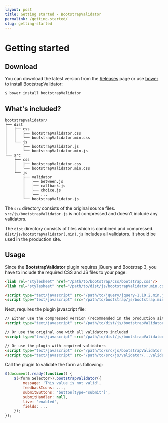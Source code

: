 ```yaml
---
layout: post
title: Getting started - BootstrapValidator
permalink: /getting-started/
slug: getting-started
---
```


# Getting started

## Download

You can download the latest version from the [Releases](https://github.com/nghuuphuoc/bootstrapvalidator/releases) page or use [bower](http://bower.io) to install BootstrapValidator:

```bash
$ bower install bootstrapValidator
```

## What's included?

```
bootstrapvalidator/
├── dist
│   ├── css
│   │   ├── bootstrapValidator.css
│   │   └── bootstrapValidator.min.css
│   └── js
│       ├── bootstrapValidator.js
│       └── bootstrapValidator.min.js
└── src
    ├── css
    │   ├── bootstrapValidator.css
    │   └── bootstrapValidator.min.css
    └── js
        ├── validator
        │   ├── between.js
        │   ├── callback.js
        │   ├── choice.js
        │   └── ...
        └── bootstrapValidator.js
```

The ```src``` directory consists of the original source files. ```src/js/bootstrapValidator.js``` is not compressed and doesn't include any validators.

The ```dist``` directory consists of files which is combined and compressed.
```dist/js/bootstrapValidator(.min).js``` includes all validators.
It should be used in the production site.

## Usage

Since the __BootstrapValidator__ plugin requires jQuery and Bootstrap 3, you have to include the required CSS and JS files to your page:

```html
<link rel="stylesheet" href="/path/to/bootstrap/css/bootstrap.css"/>
<link rel="stylesheet" href="/path/to/dist/js/bootstrapValidator.min.css"/>

<script type="text/javascript" src="/path/to/jquery/jquery-1.10.2.min.js"></script>
<script type="text/javascript" src="/path/to/bootstrap/js/bootstrap.min.js"></script>
```

Next, requires the plugin javascript file:

```html
// Either use the compressed version (recommended in the production site)
<script type="text/javascript" src="/path/to/dist/js/bootstrapValidator.min.js"></script>

// Or use the original one with all validators included
<script type="text/javascript" src="/path/to/dist/js/bootstrapValidator.js"></script>

// Or use the plugin with required validators
<script type="text/javascript" src="/path/to/src/js/bootstrapValidator.js"></script>
<script type="text/javascript" src="/path/to/src/js/validator/...validator..."></script>
```

Call the plugin to validate the form as following:

```javascript
$(document).ready(function() {
    $(<form Selector>).bootstrapValidator({
        message: 'This value is not valid',
        feedbackIcons: ...,
        submitButtons: 'button[type="submit"]',
        submitHandler: null,
        live: 'enabled',
        fields: ...
    });
});
```



